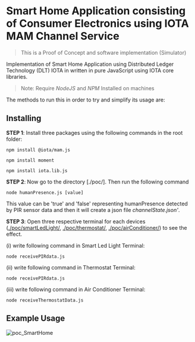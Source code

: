 # Smart Home Application consisting of Consumer Electronics using IOTA MAM Channel Service

> This is a Proof of Concept and software implementation (Simulator)

Implementation of Smart Home Application using Distributed Ledger Technology (DLT) IOTA in written in pure JavaScript using IOTA core libraries.

> Note: Require *NodeJS* and *NPM* Installed on machines

The methods to run this in order to try and simplify its usage are:

## Installing

**STEP 1**: Install three packages using the following commands in the root folder:

```shell
npm install @iota/mam.js
```

```shell
npm install moment
```

```shell
npm install iota.lib.js
```

**STEP 2**: Now go to the directory [./poc/]. Then run the following command 

```shell
node humanPresence.js [value]
```

This value can be 'true' and 'false' representing humanPresence detected by PIR sensor data and then it will create a json file *channelState.json'*.

**STEP 3**: Open three respective terminal for each devices ([./poc/smartLedLight/](./poc/smartLedLight/receivePIRdata.js), [./poc/thermostat/](./poc/thermostat/receivePIRdata.js), [./poc/airConditioner/](./poc/airConditioner/receiveThermostatData.js)) to see the effect. 

(i) write following command in Smart Led Light Terminal:
```shell
node receivePIRdata.js
```

(ii) write following command in Thermostat Terminal:
```shell
node receivePIRdata.js
```

(iii) write following command in Air Conditioner Terminal:
```shell
node receiveThermostatData.js
```

## Example Usage

![poc_SmartHome](https://github.com/mohdmajidakhtar/smartHome_poc/blob/master/poc_SmartHome.gif)
